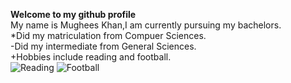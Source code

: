 **Welcome to my github profile**\
My name is Mughees Khan,I am currently pursuing my bachelors.\
*Did my matriculation from Compuer Sciences.\
 -Did my intermediate from General Sciences.\
   +Hobbies include reading and football.\
![Reading](https://www.amle.org/wp-content/uploads/2021/02/784784p888EDNmain745iStock_68342469_XLARGE.jpg)
![Football](https://thumbs.dreamstime.com/z/soccer-ball-football-shape-icon-110557586.jpg)
